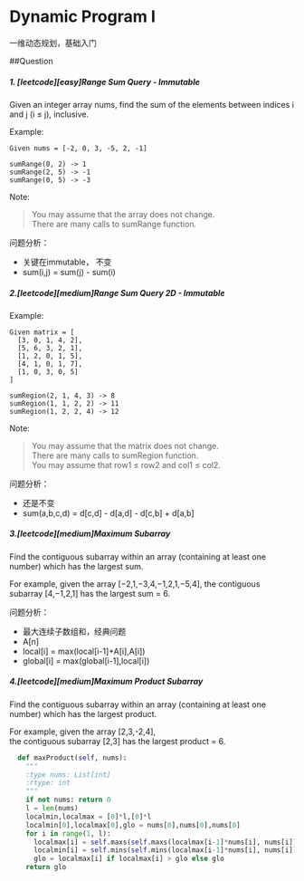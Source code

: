 # Dynamic Program I

一维动态规划，基础入门


##Question
##### 1. [leetcode][easy]Range Sum Query - Immutable
Given an integer array nums, find the sum of the elements between indices i and j (i ≤ j), inclusive.

Example:
```
Given nums = [-2, 0, 3, -5, 2, -1]

sumRange(0, 2) -> 1
sumRange(2, 5) -> -1
sumRange(0, 5) -> -3
```
Note:
>You may assume that the array does not change.  
>There are many calls to sumRange function.

问题分析：
   -  关键在immutable， 不变
   -  sum(i,j) = sum(j) - sum(i)


##### 2.[leetcode][medium]Range Sum Query 2D - Immutable
Example:
```
Given matrix = [
  [3, 0, 1, 4, 2],
  [5, 6, 3, 2, 1],
  [1, 2, 0, 1, 5],
  [4, 1, 0, 1, 7],
  [1, 0, 3, 0, 5]
]

sumRegion(2, 1, 4, 3) -> 8
sumRegion(1, 1, 2, 2) -> 11
sumRegion(1, 2, 2, 4) -> 12
```
Note:
>You may assume that the matrix does not change.  
>There are many calls to sumRegion function.  
>You may assume that row1 ≤ row2 and col1 ≤ col2.

问题分析：
  - 还是不变
  - sum(a,b,c,d) = d[c,d] - d[a,d] - d[c,b] + d[a,b]

##### 3.[leetcode][medium]Maximum Subarray
Find the contiguous subarray within an array (containing at least one number) which has the largest sum.

For example, given the array [−2,1,−3,4,−1,2,1,−5,4],
the contiguous subarray [4,−1,2,1] has the largest sum = 6.

问题分析：
  - 最大连续子数组和，经典问题
  - A[n]
  - local[i] = max(local[i-1]+A[i],A[i])
  - global[i] = max(global[i-1],local[i])

##### 4.[leetcode][medium]Maximum Product Subarray
Find the contiguous subarray within an array (containing at least one number) which has the largest product.

For example, given the array [2,3,-2,4],  
the contiguous subarray [2,3] has the largest product = 6.
```python
  def maxProduct(self, nums):
    """
    :type nums: List[int]
    :rtype: int
    """
    if not nums: return 0
    l = len(nums)
    localmin,localmax = [0]*l,[0]*l
    localmin[0],localmax[0],glo = nums[0],nums[0],nums[0]
    for i in range(1, l):
      localmax[i] = self.maxs(self.maxs(localmax[i-1]*nums[i], nums[i]), localmin[i-1]*nums[i])
      localmin[i] = self.mins(self.mins(localmax[i-1]*nums[i], nums[i]), localmin[i-1]*nums[i])
      glo = localmax[i] if localmax[i] > glo else glo
    return glo
```